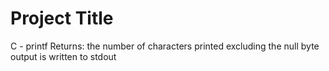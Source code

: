 # Project Title
C - printf
Returns: the number of characters printed
excluding the null byte
output is written to stdout
